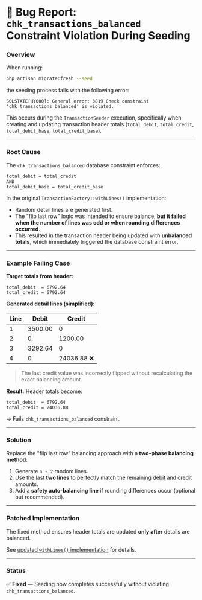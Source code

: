 # 📌 Bug Report: `chk_transactions_balanced` Constraint Violation During Seeding

### **Overview**

When running:

```bash
php artisan migrate:fresh --seed
```

the seeding process fails with the following error:

```
SQLSTATE[HY000]: General error: 3819 Check constraint 'chk_transactions_balanced' is violated.
```

This occurs during the `TransactionSeeder` execution, specifically when creating and updating transaction header totals (`total_debit`, `total_credit`, `total_debit_base`, `total_credit_base`).

---

### **Root Cause**

The `chk_transactions_balanced` database constraint enforces:

```
total_debit = total_credit
AND
total_debit_base = total_credit_base
```

In the original `TransactionFactory::withLines()` implementation:

* Random detail lines are generated first.
* The "flip last row" logic was intended to ensure balance, **but it failed when the number of lines was odd or when rounding differences occurred**.
* This resulted in the transaction header being updated with **unbalanced totals**, which immediately triggered the database constraint error.

---

### **Example Failing Case**

**Target totals from header:**

```
total_debit  = 6792.64
total_credit = 6792.64
```

**Generated detail lines (simplified):**

| Line | Debit   | Credit     |
| ---- | ------- | ---------- |
| 1    | 3500.00 | 0          |
| 2    | 0       | 1200.00    |
| 3    | 3292.64 | 0          |
| 4    | 0       | 24036.88 ❌ |

> The last credit value was incorrectly flipped without recalculating the exact balancing amount.

**Result:**
Header totals become:

```
total_debit  = 6792.64
total_credit = 24036.88
```

→ Fails `chk_transactions_balanced` constraint.

---

### **Solution**

Replace the "flip last row" balancing approach with a **two-phase balancing method**:

1. Generate `n - 2` random lines.
2. Use the last **two lines** to perfectly match the remaining debit and credit amounts.
3. Add a **safety auto-balancing line** if rounding differences occur (optional but recommended).

---

### **Patched Implementation**

The fixed method ensures header totals are updated **only after** details are balanced.

See [updated `withLines()` implementation](./database/factories/TransactionFactory.php) for details.

---

### **Status**

✅ **Fixed** — Seeding now completes successfully without violating `chk_transactions_balanced`.

